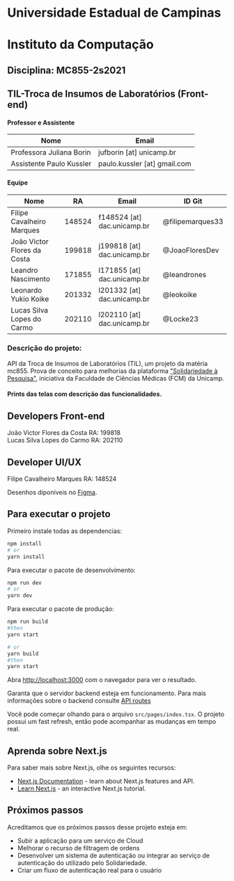 # Universidade Estadual de Campinas
# Instituto da Computação

## Disciplina: MC855-2s2021

## TIL-Troca de Insumos de Laboratórios (Front-end)

#### Professor e Assistente

| Nome                     | Email                   |
| ------------------------ | ------------------------|
| Professora Juliana Borin | jufborin [at] unicamp.br     |
| Assistente Paulo Kussler | paulo.kussler [at] gmail.com |


#### Equipe

| Nome               | RA               | Email                  | ID Git                |
| ------------------ | ---------------- | ---------------------- |---------------------- |
| Filipe Cavalheiro Marques |      148524            | f148524 [at] dac.unicamp.br                       |     @filipemarques33                  |
| João Victor Flores da Costa   |   199818               |      j199818 [at] dac.unicamp.br                  |    @JoaoFloresDev                   |
| Leandro Nascimento |      171855            |          l171855 [at] dac.unicamp.br              |       @leandrones                |
| Leonardo Yukio Koike |    201332              | l201332 [at] dac.unicamp.br                        |      @leokoike                 |
| Lucas Silva Lopes do Carmo |    202110              |         l202110 [at] dac.unicamp.br               |  @Locke23                     |

### Descrição do projeto:

API da Troca de Insumos de Laboratórios (TIL), um projeto da matéria mc855.
Prova de conceito para melhorias da plataforma ["Solidariedade à Pesquisa"](https://solidariedade.unicamp.br/home/), iniciativa da
Faculdade de Ciências Médicas (FCM) da Unicamp.


#### Prints das telas com descrição das funcionalidades. 

## Developers Front-end
João Victor Flores da Costa   RA: 199818\
Lucas Silva Lopes do Carmo RA: 202110

## Developer UI/UX
Filipe Cavalheiro Marques RA: 148524

 Desenhos diponíveis no [Figma](figma.com/file/0D2tCsuX5576oFREHl7mTc/Troca-de-Insumos:-Solidariedade-Unicamp).


## Para executar o projeto

Primeiro instale todas as dependencias:
```bash
npm install
# or
yarn install
```
Para executar o pacote de desenvolvimento:
```bash
npm run dev
# or
yarn dev
```

Para executar o pacote de produção:

```bash
npm run build
#then
yarn start

# or
yarn build
#then
yarn start
```

Abra [http://localhost:3000](http://localhost:3000) com o navegador para ver o resultado.

Garanta que o servidor backend esteja em funcionamento.
Para mais informações sobre o backend consulte [API routes](https://github.com/mc855-TIL/TIL-api)

Você pode começar olhando para o arquivo `src/pages/index.tsx`. O projeto possui um fast refresh, então pode acompanhar as mudanças em tempo real.


## Aprenda sobre Next.js

Para saber mais sobre Next.js, olhe os seguintes recursos:

- [Next.js Documentation](https://nextjs.org/docs) - learn about Next.js features and API.
- [Learn Next.js](https://nextjs.org/learn) - an interactive Next.js tutorial.


## Próximos passos
Acreditamos que os próximos passos desse projeto esteja em:
- Subir a aplicação para um serviço de Cloud
- Melhorar o recurso de filtragem de ordens
- Desenvolver um sistema de autenticação ou integrar ao serviço de autenticação do utilizado pelo Solidariedade.
- Criar um fluxo de autenticação real para o usuário